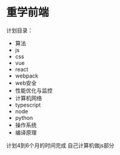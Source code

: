 # 重学前端
计划目录：
+ 算法
+ js
+ css
+ vue
+ react
+ webpack
+ web安全
+ 性能优化与监控
+ 计算机网络
+ typescript
+ node
+ python
+ 操作系统
+ 编译原理

计划4到6个月的时间完成
自己计算机做js部分


